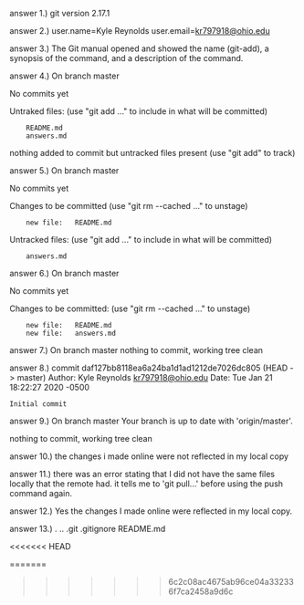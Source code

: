 answer 1.) 
git version 2.17.1

answer 2.) 
user.name=Kyle Reynolds 
user.email=kr797918@ohio.edu

answer 3.) 
The Git manual opened and showed the name (git-add), a synopsis of the command, and a description of the command. 
 
answer 4.)
On branch master

No commits yet

Untraked files:
	(use "git add <file>..." to include in what will be committed)

		README.md
		answers.md

nothing added to commit but untracked files present (use "git add" to track)

answer 5.)
On branch master

No commits yet 

Changes to be committed 
	(use "git rm --cached <file>..." to unstage)
		
		new file:   README.md

Untracked files:
	(use "git add <file>..." to include in what will be committed)

		answers.md

answer 6.)
On branch master 

No commits yet

Changes to be committed:
	(use "git rm --cached <file>..." to unstage)

		new file:   README.md
		new file:   answers.md

answer 7.)
On branch master
nothing to commit, working tree clean

answer 8.)
commit daf127bb8118ea6a24ba1d1ad1212de7026dc805 (HEAD -> master)
Author: Kyle Reynolds <kr797918@ohio.edu>
Date:   Tue Jan 21 18:22:27 2020 -0500

    Initial commit

answer 9.)
On branch master
Your branch is up to date with 'origin/master'.

nothing to commit, working tree clean


answer 10.)
the changes i made online were not reflected in my local copy

answer 11.)
there was an error stating that I did not have the same files locally that the remote had. it tells me to 'git pull...' before using the push command again.

answer 12.)
Yes the changes I made online were reflected in my local copy.

answer 13.) 
.  ..  .git  .gitignore  README.md

<<<<<<< HEAD

=======
>>>>>>> 6c2c08ac4675ab96ce04a332336f7ca2458a9d6c
